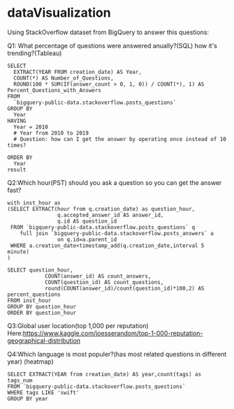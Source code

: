 # dataVisualization
Using StackOverflow dataset from BigQuery to answer this questions:

Q1: What percentage of questions were answered anually?(SQL) how it's trending?(Tableau)
```
SELECT
  EXTRACT(YEAR FROM creation_date) AS Year,
  COUNT(*) AS Number_of_Questions,
  ROUND(100 * SUM(IF(answer_count > 0, 1, 0)) / COUNT(*), 1) AS Percent_Questions_with_Answers
FROM
  `bigquery-public-data.stackoverflow.posts_questions`
GROUP BY
  Year
HAVING
  Year = 2010
  # Year from 2010 to 2019
  # Question: how can I get the answer by operating once instead of 10 times?
  
ORDER BY
  Year
result
```

Q2:Which hour(PST) should you ask a question so you can get the answer fast?
```
with inst_hour as
(SELECT EXTRACT(hour from q.creation_date) as question_hour,
 				q.accepted_answer_id AS answer_id,
 				q.id AS question_id
 FROM `bigquery-public-data.stackoverflow.posts_questions` q
 	full join `bigquery-public-data.stackoverflow.posts_answers` a
 				on q.id=a.parent_id
 WHERE a.creation_date<timestamp_add(q.creation_date,interval 5 minute)
)

SELECT question_hour,
			COUNT(answer_id) AS count_answers,
			COUNT(question_id) AS count_questions,
			round(COUNT(answer_id)/count(question_id)*100,2) AS percent_questions
FROM inst_hour
GROUP BY question_hour
ORDER BY question_hour
```

Q3:Global user location(top 1,000 per reputation)
Here:https://www.kaggle.com/joesserandom/top-1-000-reputation-geographical-distribution

Q4:Which language is most populer?(has most related questions in different year) (heatmap)
```
SELECT EXTRACT(YEAR from creation_date) AS year,count(tags) as tags_num
FROM `bigquery-public-data.stackoverflow.posts_questions` 
WHERE tags LIKE 'swift'
GROUP BY year 
```

